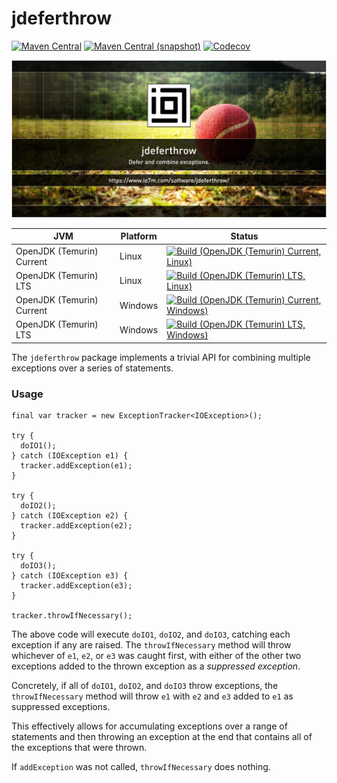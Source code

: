 jdeferthrow
===

[![Maven Central](https://img.shields.io/maven-central/v/com.io7m.jdeferthrow/com.io7m.jdeferthrow.svg?style=flat-square)](http://search.maven.org/#search%7Cga%7C1%7Cg%3A%22com.io7m.jdeferthrow%22)
[![Maven Central (snapshot)](https://img.shields.io/nexus/s/https/s01.oss.sonatype.org/com.io7m.jdeferthrow/com.io7m.jdeferthrow.svg?style=flat-square)](https://s01.oss.sonatype.org/content/repositories/snapshots/com/io7m/jdeferthrow/)
[![Codecov](https://img.shields.io/codecov/c/github/io7m/jdeferthrow.svg?style=flat-square)](https://codecov.io/gh/io7m/jdeferthrow)

![jdeferthrow](./src/site/resources/jdeferthrow.jpg?raw=true)

| JVM | Platform | Status |
|-----|----------|--------|
| OpenJDK (Temurin) Current | Linux | [![Build (OpenJDK (Temurin) Current, Linux)](https://img.shields.io/github/workflow/status/io7m/jdeferthrow/main.linux.temurin.current)](https://github.com/io7m/jdeferthrow/actions?query=workflow%3Amain.linux.temurin.current)|
| OpenJDK (Temurin) LTS | Linux | [![Build (OpenJDK (Temurin) LTS, Linux)](https://img.shields.io/github/workflow/status/io7m/jdeferthrow/main.linux.temurin.lts)](https://github.com/io7m/jdeferthrow/actions?query=workflow%3Amain.linux.temurin.lts)|
| OpenJDK (Temurin) Current | Windows | [![Build (OpenJDK (Temurin) Current, Windows)](https://img.shields.io/github/workflow/status/io7m/jdeferthrow/main.windows.temurin.current)](https://github.com/io7m/jdeferthrow/actions?query=workflow%3Amain.windows.temurin.current)|
| OpenJDK (Temurin) LTS | Windows | [![Build (OpenJDK (Temurin) LTS, Windows)](https://img.shields.io/github/workflow/status/io7m/jdeferthrow/main.windows.temurin.lts)](https://github.com/io7m/jdeferthrow/actions?query=workflow%3Amain.windows.temurin.lts)|


The `jdeferthrow` package implements a trivial API for combining multiple
exceptions over a series of statements.

### Usage

```
final var tracker = new ExceptionTracker<IOException>();

try {
  doIO1();
} catch (IOException e1) {
  tracker.addException(e1);
}

try {
  doIO2();
} catch (IOException e2) {
  tracker.addException(e2);
}

try {
  doIO3();
} catch (IOException e3) {
  tracker.addException(e3);
}

tracker.throwIfNecessary();
```

The above code will execute `doIO1`, `doIO2`, and `doIO3`, catching each
exception if any are raised. The `throwIfNecessary` method will throw
whichever of `e1`, `e2`, or `e3` was caught first, with either of the other
two exceptions added to the thrown exception as a _suppressed exception_.

Concretely, if all of `doIO1`, `doIO2`, and `doIO3` throw exceptions, the
`throwIfNecessary` method will throw `e1` with `e2` and `e3` added to `e1`
as suppressed exceptions.

This effectively allows for accumulating exceptions over a range of statements
and then throwing an exception at the end that contains all of the exceptions
that were thrown.

If `addException` was not called, `throwIfNecessary` does nothing.

